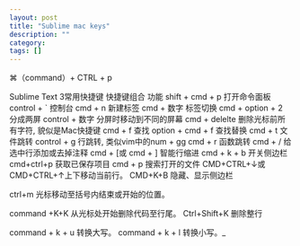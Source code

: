 ```yaml
---
layout: post
title: "Sublime mac keys"
description: ""
category: 
tags: []
---
```


⌘（command）+ CTRL + p


Sublime Text 3常用快捷键
快捷键组合	功能
shift + cmd + p	打开命令面板
control + `	控制台
cmd + n	新建标签
cmd + 数字	标签切换
cmd + option + 2	分成两屏
control + 数字	分屏时移动到不同的屏幕
cmd + delelte	删除光标前所有字符, 貌似是Mac快捷键
cmd + f	查找
option + cmd + f	查找替换
cmd + t	文件跳转
control + g	行跳转, 类似vim中的num + gg
cmd + r	函数跳转
cmd + /	给选中行添加或去掉注释
cmd + [或 cmd + ]	智能行缩进
cmd + k + b	开关侧边栏
cmd+ctrl+p 获取已保存项目
cmd + p 搜索打开的文件
CMD+CTRL+↓或CMD+CTRL+↑上下移动当前行。
CMD+K+B  隐藏、显示侧边栏


ctrl+m 光标移动至括号内结束或开始的位置。

command +K+K 从光标处开始删除代码至行尾。
Ctrl+Shift+K 删除整行


command + k + u  转换大写。
command + k + l  转换小写。_